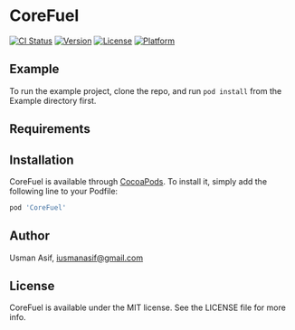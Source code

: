# CoreFuel

[![CI Status](https://img.shields.io/travis/bilal.asif@elastica.co/CoreFuel.svg?style=flat)](https://travis-ci.org/bilal.asif@elastica.co/CoreFuel)
[![Version](https://img.shields.io/cocoapods/v/CoreFuel.svg?style=flat)](https://cocoapods.org/pods/CoreFuel)
[![License](https://img.shields.io/cocoapods/l/CoreFuel.svg?style=flat)](https://cocoapods.org/pods/CoreFuel)
[![Platform](https://img.shields.io/cocoapods/p/CoreFuel.svg?style=flat)](https://cocoapods.org/pods/CoreFuel)

## Example

To run the example project, clone the repo, and run `pod install` from the Example directory first.

## Requirements

## Installation

CoreFuel is available through [CocoaPods](https://cocoapods.org). To install
it, simply add the following line to your Podfile:

```ruby
pod 'CoreFuel'
```

## Author

Usman Asif, iusmanasif@gmail.com

## License

CoreFuel is available under the MIT license. See the LICENSE file for more info.
